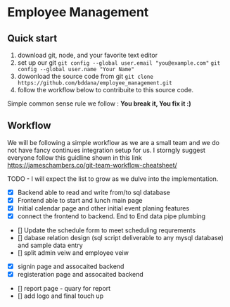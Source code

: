 # Employee Management


## Quick start
1. download git, node, and your favorite text editor
2. set up our git
  `git config --global user.email "you@example.com"`
  `git config --global user.name "Your Name"`
3. dowonload the source code from git
    `git clone https://github.com/bddana/employee_management.git`
4. follow the workflow below to contribuite to this source code. 

Simple common sense rule we follow : **You break it, You fix it :)**

## Workflow
We will be following a simple workflow as we are a small team and we do not have fancy continues integration setup for us. I storngly suggest everyone follow this guidline shown in this link https://jameschambers.co/git-team-workflow-cheatsheet/

TODO - I will expect the list to grow as we dulve into the implementation.
- [x] Backend able to read and write from/to sql database
- [x] Frontend able to start and lunch main page
- [x] Initial calendar page and other initial event planing features
- [x]  connect the frontend to backend. End to End data pipe plumbing
- []  Update the schedule form to meet scheduling requrements
- []  dabase relation design (sql script deliverable to any mysql database) and sample data entry 
- []  split admin veiw and employee veiw
- [x]  signin page and assocaited backend
- [x]  registeration page and assocaited backend
- []  report page - quary for report
- []  add logo and final touch up